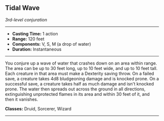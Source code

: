 ﻿## Tidal Wave
*3rd-level conjuration*
___
- **Casting Time:** 1 action
- **Range:** 120 feet
- **Components:** V, S, M (a drop of water)
- **Duration:** Instantaneous

---
You conjure up a wave of water that crashes down on an area within range. The area can be up to 30 feet long, up to 10 feet wide, and up to 10 feet tall. Each creature in that area must make a Dexterity saving throw. On a failed save, a creature takes 4d8 bludgeoning damage and is knocked prone. On a successful save, a creature takes half as much damage and isn't knocked prone. The water then spreads out across the ground in all directions, extinguishing unprotected flames in its area and within 30 feet of it, and then it vanishes.

**Classes:** Druid, Sorcerer, Wizard


---
